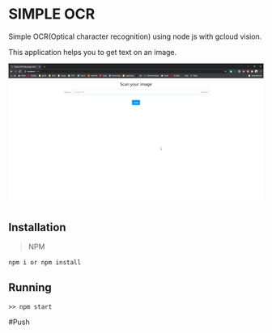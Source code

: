 
# SIMPLE OCR

Simple OCR(Optical character recognition) using node js with gcloud vision.

This application helps you to get text on an image.

![Simple OCR](https://github.com/IbnuGunawanPrayogo/ocr-googlecloud/blob/master/git/main.gif)

## Installation

> NPM   
```
npm i or npm install
```

## Running

```
>> npm start
```

#Push
